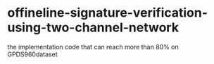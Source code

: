 # offineline-signature-verification-using-two-channel-network
the  implementation code that can reach more than  80% on GPDS960dataset
